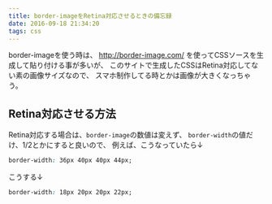 ```yaml
---
title: border-imageをRetina対応させるときの備忘録
date: 2016-09-18 21:34:20
tags: css
---
```


border-imageを使う時は、
<a href="http://border-image.com/">http://border-image.com/</a>
を使ってCSSソースを生成して貼り付ける事が多いが、
このサイトで生成したCSSはRetina対応してない素の画像サイズなので、
スマホ制作してる時とかは画像が大きくなっちゃう。

## Retina対応させる方法
Retina対応する場合は、<code>border-image</code>の数値は変えず、
<code>border-width</code>の値だけ、1/2とかにすると良いので、
例えば、こうなっていたら↓

``` css
border-width: 36px 40px 40px 44px;
```

こうする↓

``` css
border-width: 18px 20px 20px 22px;
```